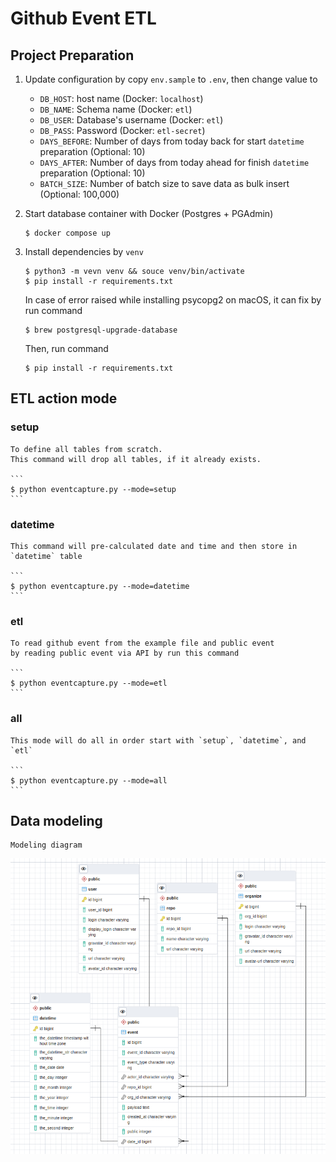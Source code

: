 # Github Event ETL

## Project Preparation  


1. Update configuration by copy `env.sample` to `.env`, then change value to  
    - `DB_HOST`: host name (Docker: `localhost`)
    - `DB_NAME`: Schema name (Docker: `etl`)
    - `DB_USER`: Database's username (Docker: `etl`)
    - `DB_PASS`: Password (Docker: `etl-secret`)
    - `DAYS_BEFORE`: Number of days from today back for start `datetime` preparation (Optional: 10)
    - `DAYS_AFTER`: Number of days from today ahead for finish `datetime` preparation (Optional: 10)
    - `BATCH_SIZE`: Number of batch size to save data as bulk insert (Optional: 100,000)

1. Start database container with Docker (Postgres + PGAdmin)  
    ```
    $ docker compose up
    ```

1. Install dependencies by `venv`  
    ```
    $ python3 -m vevn venv && souce venv/bin/activate
    $ pip install -r requirements.txt
    ```

    In case of error raised while installing psycopg2 on macOS, it can fix by run command  
    ```
    $ brew postgresql-upgrade-database
    ```

    Then, run command  

    ```
    $ pip install -r requirements.txt
    ```

## ETL action mode

### setup
    To define all tables from scratch. 
    This command will drop all tables, if it already exists.

    ```
    $ python eventcapture.py --mode=setup
    ```

### datetime

    This command will pre-calculated date and time and then store in `datetime` table

    ```
    $ python eventcapture.py --mode=datetime
    ```

### etl

    To read github event from the example file and public event 
    by reading public event via API by run this command

    ```
    $ python eventcapture.py --mode=etl
    ```

### all

    This mode will do all in order start with `setup`, `datetime`, and `etl`

    ```
    $ python eventcapture.py --mode=all
    ```

## Data modeling

    Modeling diagram

![Data Modeling](etl.data-modeling.png)
